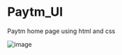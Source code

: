 # Paytm_UI
Paytm home page using html and css


![image](https://user-images.githubusercontent.com/74790729/159130913-d7a6449d-0549-46c3-b6ac-1bc2becee088.png)
